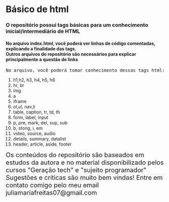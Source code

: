 # Básico de html

<h3>O repositório possui tags básicas para um conhecimento inicial/intermediário de HTML</h3>
<h4>No arquivo index.html, você poderá ver linhas de código comentadas, explicando a finalidade das tags.<br> Outros arquivos do repositório são necessários para explicar principalmente a questão de links</h4>


<pre>No arquivo, você poderá tomar conhecimento dessas tags html:</pre>
<ol>
  <li>h1,h2, h3, h4, h5, h6</li>
  <li>hr, br</li>
  <li>img</li>
  <li>a</li>
  <li>iframe</li>
  <li>ol,ul, nav,li</li>
  <li>table, caption, tr, td, th</li>
  <li>form, label, input</li>
  <li>p, pre, mark, del, sup, sub</li>
  <li>b, stong, i, em</li>
  <li>video, source, audio</li>
  <li>details, summary, datalist</li>
  <li>header, article, aside, footer</li>
</ol>

<aside style="font-size:20px">
  Os conteúdos do repositório são baseados em estudos da autora e no material disponibilizado pelos cursos "Geração tech" e "sujeito programador"<br>
  Sugestões e críticas são muito bem vindas! Entre em contato comigo pelo meu email juliamariafreitas07@gmail.com
</aside>
